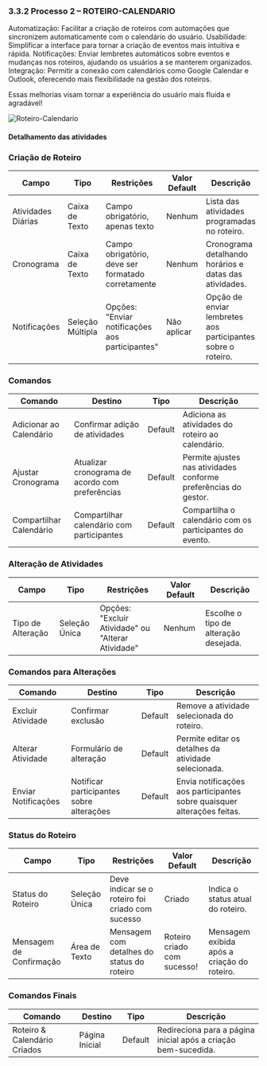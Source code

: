 ### 3.3.2 Processo 2 – ROTEIRO-CALENDARIO

Automatização: Facilitar a criação de roteiros com automações que sincronizem automaticamente com o calendário do usuário.
Usabilidade: Simplificar a interface para tornar a criação de eventos mais intuitiva e rápida.
Notificações: Enviar lembretes automáticos sobre eventos e mudanças nos roteiros, ajudando os usuários a se manterem organizados.
Integração: Permitir a conexão com calendários como Google Calendar e Outlook, oferecendo mais flexibilidade na gestão dos roteiros.

Essas melhorias visam tornar a experiência do usuário mais fluida e agradável!

![Roteiro-Calendario](https://github.com/user-attachments/assets/077e5e50-ea14-4aa9-9737-9b2ac0e15368)


#### Detalhamento das atividades

### Criação de Roteiro

| Campo                     | Tipo              | Restrições                                   | Valor Default   | Descrição                                  |
|---------------------------|-------------------|----------------------------------------------|-----------------|--------------------------------------------|
| Atividades Diárias        | Caixa de Texto     | Campo obrigatório, apenas texto             | Nenhum          | Lista das atividades programadas no roteiro. |
| Cronograma                | Caixa de Texto     | Campo obrigatório, deve ser formatado corretamente | Nenhum      | Cronograma detalhando horários e datas das atividades. |
| Notificações              | Seleção Múltipla  | Opções: "Enviar notificações aos participantes" | Não aplicar     | Opção de enviar lembretes aos participantes sobre o roteiro. |

### Comandos

| Comando                  | Destino                                 | Tipo    | Descrição                                    |
|--------------------------|-----------------------------------------|---------|----------------------------------------------|
| Adicionar ao Calendário   | Confirmar adição de atividades         | Default | Adiciona as atividades do roteiro ao calendário. |
| Ajustar Cronograma        | Atualizar cronograma de acordo com preferências | Default | Permite ajustes nas atividades conforme preferências do gestor. |
| Compartilhar Calendário    | Compartilhar calendário com participantes | Default | Compartilha o calendário com os participantes do evento. |

### Alteração de Atividades

| Campo                     | Tipo              | Restrições                                   | Valor Default   | Descrição                                  |
|---------------------------|-------------------|----------------------------------------------|-----------------|--------------------------------------------|
| Tipo de Alteração         | Seleção Única     | Opções: "Excluir Atividade" ou "Alterar Atividade" | Nenhum        | Escolhe o tipo de alteração desejada. |

### Comandos para Alterações

| Comando                  | Destino                                 | Tipo    | Descrição                                    |
|--------------------------|-----------------------------------------|---------|----------------------------------------------|
| Excluir Atividade         | Confirmar exclusão                     | Default | Remove a atividade selecionada do roteiro. |
| Alterar Atividade         | Formulário de alteração                | Default | Permite editar os detalhes da atividade selecionada. |
| Enviar Notificações      | Notificar participantes sobre alterações | Default | Envia notificações aos participantes sobre quaisquer alterações feitas. |

### Status do Roteiro

| Campo                     | Tipo              | Restrições                                   | Valor Default   | Descrição                                  |
|---------------------------|-------------------|----------------------------------------------|-----------------|--------------------------------------------|
| Status do Roteiro         | Seleção Única     | Deve indicar se o roteiro foi criado com sucesso | Criado          | Indica o status atual do roteiro.          |
| Mensagem de Confirmação   | Área de Texto     | Mensagem com detalhes do status do roteiro   | Roteiro criado com sucesso! | Mensagem exibida após a criação do roteiro. |

### Comandos Finais

| Comando                  | Destino                                 | Tipo    | Descrição                                    |
|--------------------------|-----------------------------------------|---------|----------------------------------------------|
| Roteiro & Calendário Criados | Página Inicial                       | Default | Redireciona para a página inicial após a criação bem-sucedida. |
